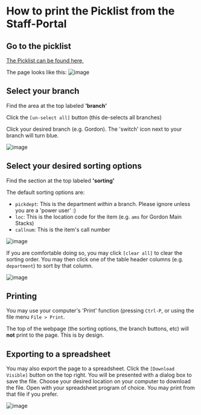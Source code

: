 # How to print the Picklist from the Staff-Portal

## Go to the picklist

[The Picklist can be found here,](http://10.0.8.54/staff-portal/circulation/picklist)

The page looks like this:
![image](https://user-images.githubusercontent.com/39073287/113184523-45f31000-9223-11eb-851a-e16778896bbf.png)

## Select your branch

Find the area at the top labeled **'branch'**

Click the `[un-select all]` button (this de-selects all branches)

Click your desired branch (e.g. Gordon). The 'switch' icon next to your branch will turn blue.

![image](https://user-images.githubusercontent.com/39073287/113184670-789d0880-9223-11eb-9ff0-2357b1540c7a.png)

## Select your desired sorting options

Find the section at the top labeled **'sorting'**

The default sorting options are:  
  - `pickdept`: This is the department _within_ a branch. Please ignore unless you are a 'power user'  :)
  - `loc`: This is the location code for the item (e.g. `ams` for Gordon Main Stacks)
  - `callnum`: This is the item's call number

![image](https://user-images.githubusercontent.com/39073287/113185154-15f83c80-9224-11eb-8efe-69cf8b53b333.png)

If you are comfortable doing so, you may click `[clear all]` to clear the sorting order.
You may then click one of the table header columns (e.g. `department`) to sort by that column. 

![image](https://user-images.githubusercontent.com/39073287/113185263-3fb16380-9224-11eb-820c-7e24b07e1dba.png)

## Printing

You may use your computer's 'Print' function (pressing `Ctrl-P`, or using the file menu `File > Print`.

The top of the webpage (the sorting options, the branch buttons, etc) will **not** print to the page. This is by design.

## Exporting to a spreadsheet

You may also export the page to a spreadsheet. Click the `[Download Visible]` button on the top right. You will be presented with a dialog box to save the file. Choose your desired location on your computer to download the file. Open with your spreadsheet program of choice. You may print from that file if you prefer.

![image](https://user-images.githubusercontent.com/39073287/113185665-b9e1e800-9224-11eb-8ccf-57fd1c860c7e.png)

